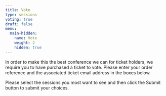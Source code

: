 ```yaml
---
title: Vote
type: sessions
voting: true
draft: false
menu:
  main-hidden:
    name: Vote
    weight: 2
    hidden: true
---
```

In order to make this the best conference we can for ticket holders, we require you to have purchased a ticket to vote. Please enter your order reference and the associated ticket email address in the boxes below.

Please select the sessions you most want to see and then click the Submit button to submit your choices.
